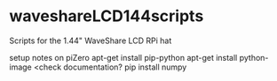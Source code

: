 # waveshareLCD144scripts
Scripts for the 1.44" WaveShare LCD RPi hat

setup notes on piZero
apt-get install pip-python
apt-get install python-image <check documentation?
pip install numpy
